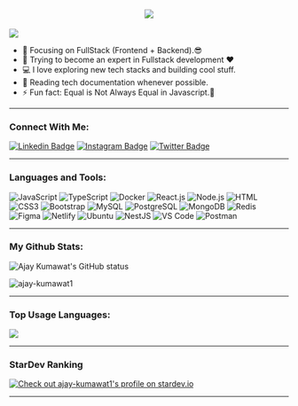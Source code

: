 <h1 align="center">
  <a href="https://git.io/typing-svg">
    <img src="https://readme-typing-svg.herokuapp.com/?lines=Hello,+There!+👋;This+is+AJAY+KUMAWAT....;Nice+to+meet+you!&center=true&size=30">
  </a>
</h1>

![](https://komarev.com/ghpvc/?username=ajay-kumawat1&color=brightgreen)

- 🔭 Focusing on FullStack (Frontend + Backend).😎
- 🌱 Trying to become an expert in Fullstack development ❤
- 💻 I love exploring new tech stacks and building cool stuff.
- 📰 Reading tech documentation whenever possible.
- ⚡ Fun fact: Equal is Not Always Equal in Javascript.🤣

---

### Connect With Me:

[![Linkedin Badge](https://img.shields.io/badge/LinkedIn-0077B5?style=for-the-badge&logo=linkedin&logoColor=white)](https://www.linkedin.com/in/ajay-kumawat1/) 
[![Instagram Badge](https://img.shields.io/badge/Instagram-E4405F?style=for-the-badge&logo=instagram&logoColor=white)](https://instagram.com/aj_kumawat0)
[![Twitter Badge](https://img.shields.io/badge/Twitter-1DA1F2?style=for-the-badge&logo=twitter&logoColor=white)](https://twitter.com/iajay_kumawat)

---

### Languages and Tools:

![JavaScript](https://img.shields.io/badge/JavaScript-F7DF1E?style=flat-square&logo=javascript&logoColor=black)
![TypeScript](https://img.shields.io/badge/TypeScript-007ACC?style=flat-square&logo=typescript&logoColor=white)
![Docker](https://img.shields.io/badge/Docker-0CC1F3?style=flat-square&logo=docker&logoColor=white)
![React.js](https://img.shields.io/badge/React.js-0081CB?style=flat-square&logo=react&logoColor=61DAFB)
![Node.js](https://img.shields.io/badge/Node.js-43853D?style=flat-square&logo=node.js&logoColor=white)
![HTML](https://img.shields.io/badge/HTML5-E34F26?style=flat-square&logo=html5&logoColor=white)
![CSS3](https://img.shields.io/badge/CSS3-1572B6?style=flat-square&logo=css3&logoColor=white)
![Bootstrap](https://img.shields.io/badge/Bootstrap-563D7C?style=flat-square&logo=bootstrap&logoColor=white)
![MySQL](https://img.shields.io/badge/MySQL-005C84?style=flat-square&logo=mysql&logoColor=white)
![PostgreSQL](https://img.shields.io/badge/PostgreSQL-31658D?style=flastic&logo=PostgreSQL&logoColor=white)
![MongoDB](https://img.shields.io/badge/MongoDB-F7F7F7?style=flat-square&logo=mongodb&logoColor=49A248)
![Redis](https://img.shields.io/badge/redis-%23DD0031.svg?&style=flat-square&logo=redis&logoColor=white)
![Figma](https://img.shields.io/badge/Figma-f7f7f7?style=flastic&logo=Figma&logoColor=F24E1E)
![Netlify](https://img.shields.io/badge/Netlify-00C7B7?style=flat-square&logo=netlify&logoColor=white)
![Ubuntu](https://img.shields.io/badge/Ubuntu-E05924?style=flat-square&logo=ubuntu&logoColor=black)
![NestJS](https://img.shields.io/badge/Nestjs-000000?style=flat-square&logo=nestjs&logoColor=D9224D)
![VS Code](https://img.shields.io/badge/VisualStudio-2C2B30?style=flastic&logo=VisualStudioCode&logoColor=007ACC)
![Postman](https://img.shields.io/badge/Postman-f7f7f7?style=flastic&logo=Postman&logoColor=FF6C37)

---

### My Github Stats:

<p>
  <img align="center" src="https://github-readme-stats.vercel.app/api?username=ajay-kumawat1&show_icons=true&include_all_commits=true&theme=algolia&hide_border=true" alt="Ajay Kumawat's GitHub status" />
</p>
<p>
  <img align="center" src="https://github-readme-streak-stats.herokuapp.com/?user=ajay-kumawat1&theme=algolia" alt="ajay-kumawat1" />
</p>

---

### Top Usage Languages:

<img align="center" src="https://github-readme-stats.vercel.app/api/top-langs/?username=ajay-kumawat1&layout=compact&theme=algolia&hide_border=true&&langs_count=10" />

---

### StarDev Ranking

<a href="https://stardev.io/developers/ajay-kumawat1"><img alt="Check out ajay-kumawat1's profile on stardev.io" src="https://stardev.io/developers/ajay-kumawat1/badge/languages/locality.svg" /></a>

---
